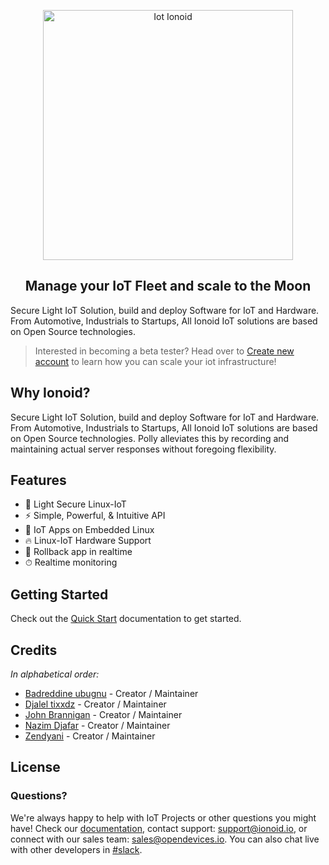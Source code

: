 
<p align="center">
  <img alt="Iot Ionoid" width="400px" src="/_media/logo-big.png" />
</p>
<h2 align="center">Manage your IoT Fleet and scale to the Moon</h2>

Secure Light IoT Solution, build and deploy Software for IoT and Hardware. From Automotive, Industrials to Startups, All Ionoid IoT solutions are based on Open Source technologies.

> Interested in becoming a beta tester? Head over to [Create new account](https://dashboard.ionoid.io/en/register) to learn how you can scale your iot infrastructure!

## Why Ionoid?

Secure Light IoT Solution, build and deploy Software for IoT and Hardware. 
From Automotive, Industrials to Startups, 
All Ionoid IoT solutions are based on Open Source technologies.
Polly alleviates this by recording and maintaining actual server responses without foregoing flexibility.


## Features

- 🚀 Light Secure Linux-IoT
- ⚡️️  Simple, Powerful, & Intuitive API
- 💎 IoT Apps on Embedded Linux
- 🔥 Linux-IoT Hardware Support
- 📼 Rollback app in realtime
- ⏱ Realtime monitoring 

## Getting Started

Check out the [Quick Start](/Register/register.md) documentation to get started.

## Credits

_In alphabetical order:_

- [Badreddine ubugnu](https://github.com/ubugnu) - Creator / Maintainer
- [Djalel tixxdz](https://github.com/tixxdz) - Creator / Maintainer
- [John Brannigan](https://github.com/nostalgia-for-infinity) - Creator / Maintainer
- [Nazim Djafar](https://github.com/nwd0) - Creator / Maintainer
- [Zendyani](https://github.com/zendyani) - Creator / Maintainer


## License



### Questions?
We're always happy to help with IoT Projects or other questions you might have! Check our [documentation](https://docs.ionoid.io/#/), contact support: support@ionoid.io, or connect with our sales team: sales@opendevices.io. You can also chat live with other developers in  [#slack](https://ionoidcommunity.slack.com/join/shared_invite/enQtNTAzMTEwMTc5NDc2LTM2ODgxY2VmYTljNjM2NTNmZmVjYTEzY2Q4NTgyZTljYzI3MzhiZGRlODkzNTE3NTE3ODk5ZmFjNjYzOGRjZTM).

